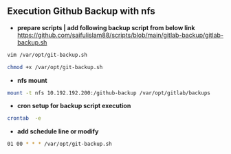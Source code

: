 ## Execution Github Backup with nfs

- **prepare scripts | add following backup script from below link**\
https://github.com/saifulislam88/scripts/blob/main/gitlab-backup/gitlab-backup.sh

```sh 
vim /var/opt/git-backup.sh
```         

```sh
chmod +x /var/opt/git-backup.sh
```
- **nfs mount**

```sh
mount -t nfs 10.192.192.200:/github-backup /var/opt/gitlab/backups
```

- **cron setup for backup script execution**
```sh
crontab  -e
```
- **add schedule line or modify**
```sh
01 00 * * * /var/opt/git-backup.sh
```
